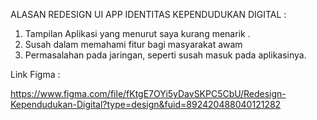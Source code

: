 ALASAN REDESIGN UI APP IDENTITAS KEPENDUDUKAN DIGITAL :

1. Tampilan Aplikasi yang menurut saya kurang menarik .
2. Susah dalam memahami fitur bagi masyarakat awam
3. Permasalahan pada jaringan, seperti susah masuk pada aplikasinya.

Link Figma :

https://www.figma.com/file/fKtgE7OYi5yDavSKPC5CbU/Redesign-Kependudukan-Digital?type=design&fuid=892420488040121282

